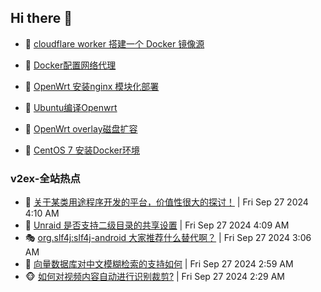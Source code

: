 ## Hi there 👋

<!--
**dkyg666/dkyg666** is a ✨ _special_ ✨ repository because its `README.md` (this file) appears on your GitHub profile.

Here are some ideas to get you started:

- 🔭 I’m currently working on ...
- 🌱 I’m currently learning ...
- 👯 I’m looking to collaborate on ...
- 🤔 I’m looking for help with ...
- 💬 Ask me about ...
- 📫 How to reach me: ...
- 😄 Pronouns: ...
- ⚡ Fun fact: ...
-->

<!-- BLOG-POST-LIST:START -->
- 🦩 [cloudflare worker 搭建一个 Docker 镜像源](http://blog.1996099.xyz/archives/cloudflare-worker-da-jian-yi-ge-docker-jing-xiang-zhan) 

- 🚦 [Docker配置网络代理](http://blog.1996099.xyz/archives/dockerpei-zhi-wang-luo-dai-li) 

- 🫶 [OpenWrt 安装nginx 模块化部署](http://blog.1996099.xyz/archives/openwrt-an-zhuang-nginx-mo-kuai-hua-bu-shu) 

- 🦄 [Ubuntu编译Openwrt](http://blog.1996099.xyz/archives/ubuntuzi-bian-yi-openwrt) 

- 🐻 [OpenWrt overlay磁盘扩容](http://blog.1996099.xyz/archives/openwrt-overlay) 

- 🤖 [CentOS 7 安装Docker环境](http://blog.1996099.xyz/archives/centos-docker) 
<!-- BLOG-POST-LIST:END -->

### v2ex-全站热点
<!-- v2ex:START -->
- 🥸 [关于某类用途程序开发的平台，价值性很大的探讨！](https://www.v2ex.com/t/1076254#reply0) | Fri Sep 27 2024 4:10 AM
- 🤗 [Unraid 是否支持二级目录的共享设置](https://www.v2ex.com/t/1076253#reply0) | Fri Sep 27 2024 4:09 AM
- 🎭 [org.slf4j:slf4j-android 大家推荐什么替代啊？](https://www.v2ex.com/t/1076227#reply0) | Fri Sep 27 2024 3:06 AM
- 🥷 [向量数据库对中文模糊检索的支持如何](https://www.v2ex.com/t/1076221#reply1) | Fri Sep 27 2024 2:59 AM
- 🐵 [如何对视频内容自动进行识别裁剪?](https://www.v2ex.com/t/1076206#reply1) | Fri Sep 27 2024 2:29 AM<!-- v2ex:END -->

